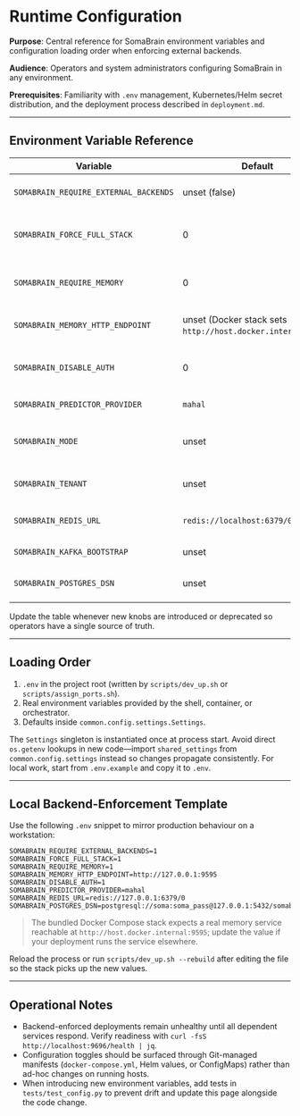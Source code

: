 # Runtime Configuration

**Purpose**: Central reference for SomaBrain environment variables and configuration loading order when enforcing external backends.

**Audience**: Operators and system administrators configuring SomaBrain in any environment.

**Prerequisites**: Familiarity with `.env` management, Kubernetes/Helm secret distribution, and the deployment process described in `deployment.md`.

---

## Environment Variable Reference

| Variable | Default | Purpose | Where Used |
| --- | --- | --- | --- |
| `SOMABRAIN_REQUIRE_EXTERNAL_BACKENDS` | unset (false) | Enforce no-stub execution paths | `somabrain.app` startup guard |
| `SOMABRAIN_FORCE_FULL_STACK` | 0 | Require external services before readiness | `common/config/settings.py` |
| `SOMABRAIN_REQUIRE_MEMORY` | 0 | Fail startup if memory HTTP endpoint is absent | `common/config/settings.py` |
| `SOMABRAIN_MEMORY_HTTP_ENDPOINT` | unset (Docker stack sets `http://host.docker.internal:9595`) | URL of the long-term memory service | `somabrain/memory_client.py` |
| `SOMABRAIN_DISABLE_AUTH` | 0 | Allow unauthenticated requests (dev only) | `somabrain/app.py` |
| `SOMABRAIN_PREDICTOR_PROVIDER` | `mahal` | Select predictor backend | `common/config/settings.py` |
| `SOMABRAIN_MODE` | unset | Labels the deployment (dev, staging, prod) | Surfaced in `/health` |
| `SOMABRAIN_TENANT` | unset | Optional tenant override for CLI tools | `somabrain/app.py` |
| `SOMABRAIN_REDIS_URL` | `redis://localhost:6379/0` | Working-memory and cache endpoint | `somabrain/memstore.py` |
| `SOMABRAIN_KAFKA_BOOTSTRAP` | unset | Kafka bootstrap servers | `somabrain/audit.py` |
| `SOMABRAIN_POSTGRES_DSN` | unset | Postgres connection string | `somabrain/db/__init__.py` |

Update the table whenever new knobs are introduced or deprecated so operators have a single source of truth.

---

## Loading Order

1. `.env` in the project root (written by `scripts/dev_up.sh` or `scripts/assign_ports.sh`).
2. Real environment variables provided by the shell, container, or orchestrator.
3. Defaults inside `common.config.settings.Settings`.

The `Settings` singleton is instantiated once at process start. Avoid direct `os.getenv` lookups in new code—import `shared_settings` from `common.config.settings` instead so changes propagate consistently. For local work, start from `.env.example` and copy it to `.env`.

---

## Local Backend-Enforcement Template

Use the following `.env` snippet to mirror production behaviour on a workstation:

```env
SOMABRAIN_REQUIRE_EXTERNAL_BACKENDS=1
SOMABRAIN_FORCE_FULL_STACK=1
SOMABRAIN_REQUIRE_MEMORY=1
SOMABRAIN_MEMORY_HTTP_ENDPOINT=http://127.0.0.1:9595
SOMABRAIN_DISABLE_AUTH=1
SOMABRAIN_PREDICTOR_PROVIDER=mahal
SOMABRAIN_REDIS_URL=redis://127.0.0.1:6379/0
SOMABRAIN_POSTGRES_DSN=postgresql://soma:soma_pass@127.0.0.1:5432/somabrain
```

> The bundled Docker Compose stack expects a real memory service reachable at
> `http://host.docker.internal:9595`; update the value if your deployment runs
> the service elsewhere.

Reload the process or run `scripts/dev_up.sh --rebuild` after editing the file so the stack picks up the new values.

---

## Operational Notes

- Backend-enforced deployments remain unhealthy until all dependent services respond. Verify readiness with `curl -fsS http://localhost:9696/health | jq`.
- Configuration toggles should be surfaced through Git-managed manifests (`docker-compose.yml`, Helm values, or ConfigMaps) rather than ad-hoc changes on running hosts.
- When introducing new environment variables, add tests in `tests/test_config.py` to prevent drift and update this page alongside the code change.
